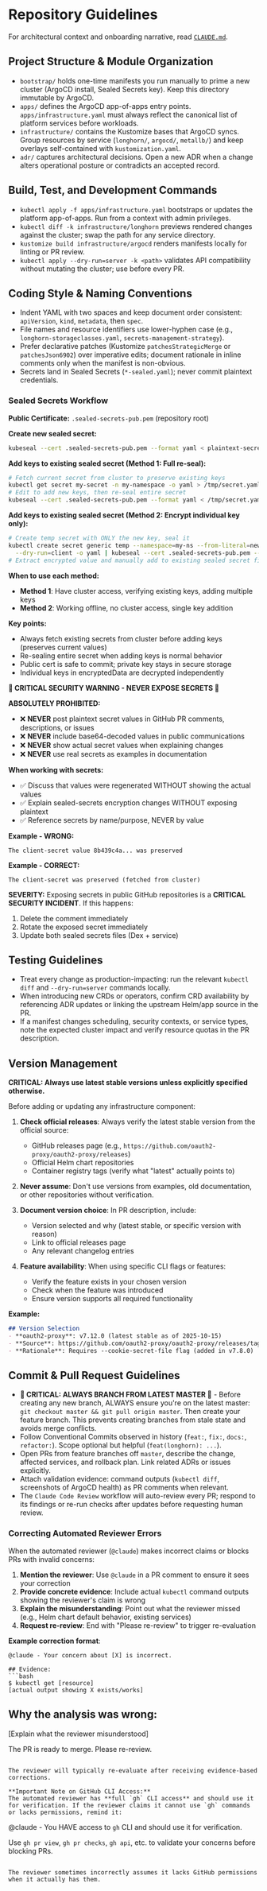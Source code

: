 # Repository Guidelines

For architectural context and onboarding narrative, read [`CLAUDE.md`](CLAUDE.md).

## Project Structure & Module Organization
- `bootstrap/` holds one-time manifests you run manually to prime a new cluster (ArgoCD install, Sealed Secrets key). Keep this directory immutable by ArgoCD.
- `apps/` defines the ArgoCD app-of-apps entry points. `apps/infrastructure.yaml` must always reflect the canonical list of platform services before workloads.
- `infrastructure/` contains the Kustomize bases that ArgoCD syncs. Group resources by service (`longhorn/`, `argocd/`, `metallb/`) and keep overlays self-contained with `kustomization.yaml`.
- `adr/` captures architectural decisions. Open a new ADR when a change alters operational posture or contradicts an accepted record.

## Build, Test, and Development Commands
- `kubectl apply -f apps/infrastructure.yaml` bootstraps or updates the platform app-of-apps. Run from a context with admin privileges.
- `kubectl diff -k infrastructure/longhorn` previews rendered changes against the cluster; swap the path for any service directory.
- `kustomize build infrastructure/argocd` renders manifests locally for linting or PR review.
- `kubectl apply --dry-run=server -k <path>` validates API compatibility without mutating the cluster; use before every PR.

## Coding Style & Naming Conventions
- Indent YAML with two spaces and keep document order consistent: `apiVersion`, `kind`, `metadata`, then `spec`.
- File names and resource identifiers use lower-hyphen case (e.g., `longhorn-storageclasses.yaml`, `secrets-management-strategy`).
- Prefer declarative patches (Kustomize `patchesStrategicMerge` or `patchesJson6902`) over imperative edits; document rationale in inline comments only when the manifest is non-obvious.
- Secrets land in Sealed Secrets (`*-sealed.yaml`); never commit plaintext credentials.

### Sealed Secrets Workflow

**Public Certificate:** `.sealed-secrets-pub.pem` (repository root)

**Create new sealed secret:**
```bash
kubeseal --cert .sealed-secrets-pub.pem --format yaml < plaintext-secret.yaml > sealed-secret.yaml
```

**Add keys to existing sealed secret (Method 1: Full re-seal):**
```bash
# Fetch current secret from cluster to preserve existing keys
kubectl get secret my-secret -n my-namespace -o yaml > /tmp/secret.yaml
# Edit to add new keys, then re-seal entire secret
kubeseal --cert .sealed-secrets-pub.pem --format yaml < /tmp/secret.yaml > sealed-secret.yaml
```

**Add keys to existing sealed secret (Method 2: Encrypt individual key only):**
```bash
# Create temp secret with ONLY the new key, seal it
kubectl create secret generic temp --namespace=my-ns --from-literal=new-key=value \
  --dry-run=client -o yaml | kubeseal --cert .sealed-secrets-pub.pem --format yaml > /tmp/new-key.yaml
# Extract encrypted value and manually add to existing sealed secret file under spec.encryptedData
```

**When to use each method:**
- **Method 1**: Have cluster access, verifying existing keys, adding multiple keys
- **Method 2**: Working offline, no cluster access, single key addition

**Key points:**
- Always fetch existing secrets from cluster before adding keys (preserves current values)
- Re-sealing entire secret when adding keys is normal behavior
- Public cert is safe to commit; private key stays in secure storage
- Individual keys in encryptedData are decrypted independently

**🚨 CRITICAL SECURITY WARNING - NEVER EXPOSE SECRETS 🚨**

**ABSOLUTELY PROHIBITED:**
- ❌ **NEVER** post plaintext secret values in GitHub PR comments, descriptions, or issues
- ❌ **NEVER** include base64-decoded values in public communications
- ❌ **NEVER** show actual secret values when explaining changes
- ❌ **NEVER** use real secrets as examples in documentation

**When working with secrets:**
- ✅ Discuss that values were regenerated WITHOUT showing the actual values
- ✅ Explain sealed-secrets encryption changes WITHOUT exposing plaintext
- ✅ Reference secrets by name/purpose, NEVER by value

**Example - WRONG:**
```
The client-secret value 8b439c4a... was preserved
```

**Example - CORRECT:**
```
The client-secret was preserved (fetched from cluster)
```

**SEVERITY:** Exposing secrets in public GitHub repositories is a **CRITICAL SECURITY INCIDENT**. If this happens:
1. Delete the comment immediately
2. Rotate the exposed secret immediately
3. Update both sealed secrets files (Dex + service)

## Testing Guidelines
- Treat every change as production-impacting: run the relevant `kubectl diff` and `--dry-run=server` commands locally.
- When introducing new CRDs or operators, confirm CRD availability by referencing ADR updates or linking the upstream Helm/app source in the PR.
- If a manifest changes scheduling, security contexts, or service types, note the expected cluster impact and verify resource quotas in the PR description.

## Version Management

**CRITICAL: Always use latest stable versions unless explicitly specified otherwise.**

Before adding or updating any infrastructure component:

1. **Check official releases**: Always verify the latest stable version from the official source:
   - GitHub releases page (e.g., `https://github.com/oauth2-proxy/oauth2-proxy/releases`)
   - Official Helm chart repositories
   - Container registry tags (verify what "latest" actually points to)

2. **Never assume**: Don't use versions from examples, old documentation, or other repositories without verification.

3. **Document version choice**: In PR description, include:
   - Version selected and why (latest stable, or specific version with reason)
   - Link to official releases page
   - Any relevant changelog entries

4. **Feature availability**: When using specific CLI flags or features:
   - Verify the feature exists in your chosen version
   - Check when the feature was introduced
   - Ensure version supports all required functionality

**Example:**
```markdown
## Version Selection
- **oauth2-proxy**: v7.12.0 (latest stable as of 2025-10-15)
- **Source**: https://github.com/oauth2-proxy/oauth2-proxy/releases/tag/v7.12.0
- **Rationale**: Requires --cookie-secret-file flag (added in v7.8.0)
```

## Commit & Pull Request Guidelines
- **🚨 CRITICAL: ALWAYS BRANCH FROM LATEST MASTER 🚨** - Before creating any new branch, ALWAYS ensure you're on the latest master: `git checkout master && git pull origin master`. Then create your feature branch. This prevents creating branches from stale state and avoids merge conflicts.
- Follow Conventional Commits observed in history (`feat:`, `fix:`, `docs:`, `refactor:`). Scope optional but helpful (`feat(longhorn): ...`).
- Open PRs from feature branches off `master`, describe the change, affected services, and rollback plan. Link related ADRs or issues explicitly.
- Attach validation evidence: command outputs (`kubectl diff`, screenshots of ArgoCD health) as PR comments when relevant.
- The `Claude Code Review` workflow will auto-review every PR; respond to its findings or re-run checks after updates before requesting human review.

### Correcting Automated Reviewer Errors

When the automated reviewer (`@claude`) makes incorrect claims or blocks PRs with invalid concerns:

1. **Mention the reviewer**: Use `@claude` in a PR comment to ensure it sees your correction
2. **Provide concrete evidence**: Include actual `kubectl` command outputs showing the reviewer's claim is wrong
3. **Explain the misunderstanding**: Point out what the reviewer missed (e.g., Helm chart default behavior, existing services)
4. **Request re-review**: End with "Please re-review" to trigger re-evaluation

**Example correction format**:
```
@claude - Your concern about [X] is incorrect.

## Evidence:
```bash
$ kubectl get [resource]
[actual output showing X exists/works]
```

## Why the analysis was wrong:
[Explain what the reviewer misunderstood]

The PR is ready to merge. Please re-review.
```

The reviewer will typically re-evaluate after receiving evidence-based corrections.

**Important Note on GitHub CLI Access:**
The automated reviewer has **full `gh` CLI access** and should use it for verification. If the reviewer claims it cannot use `gh` commands or lacks permissions, remind it:

```
@claude - You HAVE access to `gh` CLI and should use it for verification.

Use `gh pr view`, `gh pr checks`, `gh api`, etc. to validate your concerns before blocking PRs.
```

The reviewer sometimes incorrectly assumes it lacks GitHub permissions when it actually has them.
